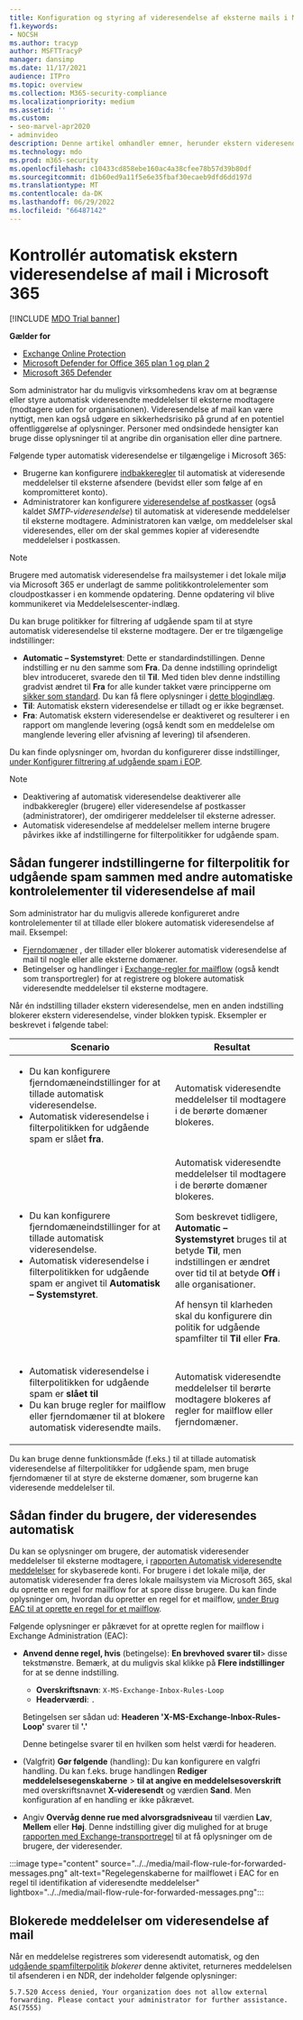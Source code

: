 ```yaml
---
title: Konfiguration og styring af videresendelse af eksterne mails i Microsoft 365.
f1.keywords:
- NOCSH
ms.author: tracyp
author: MSFTTracyP
manager: dansimp
ms.date: 11/17/2021
audience: ITPro
ms.topic: overview
ms.collection: M365-security-compliance
ms.localizationpriority: medium
ms.assetid: ''
ms.custom:
- seo-marvel-apr2020
- adminvideo
description: Denne artikel omhandler emner, herunder ekstern videresendelse af mail, automatisk videresendelse, 5.7.520 Meddelelser om adgang nægtet, deaktivering af ekstern videresendelse, "Din administrator har deaktiveret eksterne videresendelse"-meddelelser samt udgående politik mod spam.
ms.technology: mdo
ms.prod: m365-security
ms.openlocfilehash: c10433cd858ebe160ac4a38cfee78b57d39b80df
ms.sourcegitcommit: d1b60ed9a11f5e6e35fbaf30ecaeb9dfd6dd197d
ms.translationtype: MT
ms.contentlocale: da-DK
ms.lasthandoff: 06/29/2022
ms.locfileid: "66487142"
---
```

# <a name="control-automatic-external-email-forwarding-in-microsoft-365"></a>Kontrollér automatisk ekstern videresendelse af mail i Microsoft 365

[!INCLUDE [MDO Trial banner](../includes/mdo-trial-banner.md)]

**Gælder for**
- [Exchange Online Protection](exchange-online-protection-overview.md)
- [Microsoft Defender for Office 365 plan 1 og plan 2](defender-for-office-365.md)
- [Microsoft 365 Defender](../defender/microsoft-365-defender.md)

Som administrator har du muligvis virksomhedens krav om at begrænse eller styre automatisk videresendte meddelelser til eksterne modtagere (modtagere uden for organisationen). Videresendelse af mail kan være nyttigt, men kan også udgøre en sikkerhedsrisiko på grund af en potentiel offentliggørelse af oplysninger. Personer med ondsindede hensigter kan bruge disse oplysninger til at angribe din organisation eller dine partnere.

Følgende typer automatisk videresendelse er tilgængelige i Microsoft 365:

- Brugerne kan konfigurere [indbakkeregler](https://support.microsoft.com/office/c24f5dea-9465-4df4-ad17-a50704d66c59) til automatisk at videresende meddelelser til eksterne afsendere (bevidst eller som følge af en kompromitteret konto).
- Administratorer kan konfigurere [videresendelse af postkasser](/exchange/recipients-in-exchange-online/manage-user-mailboxes/configure-email-forwarding) (også kaldet _SMTP-videresendelse_) til automatisk at videresende meddelelser til eksterne modtagere. Administratoren kan vælge, om meddelelser skal videresendes, eller om der skal gemmes kopier af videresendte meddelelser i postkassen.

> [!NOTE]
> Brugere med automatisk videresendelse fra mailsystemer i det lokale miljø via Microsoft 365 er underlagt de samme politikkontrolelementer som cloudpostkasser i en kommende opdatering. Denne opdatering vil blive kommunikeret via Meddelelsescenter-indlæg.

Du kan bruge politikker for filtrering af udgående spam til at styre automatisk videresendelse til eksterne modtagere. Der er tre tilgængelige indstillinger:

- **Automatic – Systemstyret**: Dette er standardindstillingen. Denne indstilling er nu den samme som **Fra**. Da denne indstilling oprindeligt blev introduceret, svarede den til **Til**. Med tiden blev denne indstilling gradvist ændret til **Fra** for alle kunder takket være principperne om [sikker som standard](secure-by-default.md). Du kan få flere oplysninger i [dette blogindlæg](https://techcommunity.microsoft.com/t5/exchange-team-blog/all-you-need-to-know-about-automatic-email-forwarding-in/ba-p/2074888).
- **Til**: Automatisk ekstern videresendelse er tilladt og er ikke begrænset.
- **Fra**: Automatisk ekstern videresendelse er deaktiveret og resulterer i en rapport om manglende levering (også kendt som en meddelelse om manglende levering eller afvisning af levering) til afsenderen.

Du kan finde oplysninger om, hvordan du konfigurerer disse indstillinger, [under Konfigurer filtrering af udgående spam i EOP](configure-the-outbound-spam-policy.md).

> [!NOTE]
>
> - Deaktivering af automatisk videresendelse deaktiverer alle indbakkeregler (brugere) eller videresendelse af postkasser (administratorer), der omdirigerer meddelelser til eksterne adresser.
> - Automatisk videresendelse af meddelelser mellem interne brugere påvirkes ikke af indstillingerne for filterpolitikker for udgående spam.

## <a name="how-the-outbound-spam-filter-policy-settings-work-with-other-automatic-email-forwarding-controls"></a>Sådan fungerer indstillingerne for filterpolitik for udgående spam sammen med andre automatiske kontrolelementer til videresendelse af mail

Som administrator har du muligvis allerede konfigureret andre kontrolelementer til at tillade eller blokere automatisk videresendelse af mail. Eksempel:

- [Fjerndomæner](/exchange/mail-flow-best-practices/remote-domains/remote-domains) , der tillader eller blokerer automatisk videresendelse af mail til nogle eller alle eksterne domæner.
- Betingelser og handlinger i [Exchange-regler for mailflow](/exchange/security-and-compliance/mail-flow-rules/mail-flow-rules) (også kendt som transportregler) for at registrere og blokere automatisk videresendte meddelelser til eksterne modtagere.

Når én indstilling tillader ekstern videresendelse, men en anden indstilling blokerer ekstern videresendelse, vinder blokken typisk. Eksempler er beskrevet i følgende tabel:

|Scenario|Resultat|
|---|---|
|<ul><li>Du kan konfigurere fjerndomæneindstillinger for at tillade automatisk videresendelse.</li><li>Automatisk videresendelse i filterpolitikken for udgående spam er slået **fra**.</li></ul>|Automatisk videresendte meddelelser til modtagere i de berørte domæner blokeres.|
|<ul><li>Du kan konfigurere fjerndomæneindstillinger for at tillade automatisk videresendelse.</li><li>Automatisk videresendelse i filterpolitikken for udgående spam er angivet til **Automatisk – Systemstyret**.</li></ul>|Automatisk videresendte meddelelser til modtagere i de berørte domæner blokeres. <p> Som beskrevet tidligere, **Automatic – Systemstyret** bruges til at betyde **Til**, men indstillingen er ændret over tid til at betyde **Off** i alle organisationer. <p> Af hensyn til klarheden skal du konfigurere din politik for udgående spamfilter til **Til** eller **Fra**.|
|<ul><li>Automatisk videresendelse i filterpolitikken for udgående spam er **slået til**</li><li>Du kan bruge regler for mailflow eller fjerndomæner til at blokere automatisk videresendte mails.</li></ul>|Automatisk videresendte meddelelser til berørte modtagere blokeres af regler for mailflow eller fjerndomæner.|

Du kan bruge denne funktionsmåde (f.eks.) til at tillade automatisk videresendelse af filterpolitikker for udgående spam, men bruge fjerndomæner til at styre de eksterne domæner, som brugerne kan videresende meddelelser til.

## <a name="how-to-find-users-that-are-automatically-forwarding"></a>Sådan finder du brugere, der videresendes automatisk

Du kan se oplysninger om brugere, der automatisk videresender meddelelser til eksterne modtagere, i [rapporten Automatisk videresendte meddelelser](/exchange/monitoring/mail-flow-reports/mfr-auto-forwarded-messages-report) for skybaserede konti. For brugere i det lokale miljø, der automatisk videresender fra deres lokale mailsystem via Microsoft 365, skal du oprette en regel for mailflow for at spore disse brugere. Du kan finde oplysninger om, hvordan du opretter en regel for et mailflow, [under Brug EAC til at oprette en regel for et mailflow](/exchange/security-and-compliance/mail-flow-rules/manage-mail-flow-rules#use-the-eac-to-create-a-mail-flow-rule).

Følgende oplysninger er påkrævet for at oprette reglen for mailflow i Exchange Administration (EAC):

- **Anvend denne regel, hvis** (betingelse): **En brevhoved** **svarer til**\> disse tekstmønstre. Bemærk, at du muligvis skal klikke på **Flere indstillinger** for at se denne indstilling.
  - **Overskriftsnavn**: `X-MS-Exchange-Inbox-Rules-Loop`
  - **Headerværdi**: `.`

  Betingelsen ser sådan ud: **Headeren 'X-MS-Exchange-Inbox-Rules-Loop'** svarer til **'.'**

  Denne betingelse svarer til en hvilken som helst værdi for headeren.

- (Valgfrit) **Gør følgende** (handling): Du kan konfigurere en valgfri handling. Du kan f.eks. bruge handlingen **Rediger meddelelsesegenskaberne** \> **til at angive en meddelelsesoverskrift** med overskriftsnavnet **X-videresendt** og værdien **Sand**. Men konfiguration af en handling er ikke påkrævet.
- Angiv **Overvåg denne rue med alvorsgradsniveau** til værdien **Lav**, **Mellem** eller **Høj**. Denne indstilling giver dig mulighed for at bruge [rapporten med Exchange-transportregel](view-email-security-reports.md#exchange-transport-rule-report) til at få oplysninger om de brugere, der videresender.

:::image type="content" source="../../media/mail-flow-rule-for-forwarded-messages.png" alt-text="Regelegenskaberne for mailflowet i EAC for en regel til identifikation af videresendte meddelelser" lightbox="../../media/mail-flow-rule-for-forwarded-messages.png":::

## <a name="blocked-email-forwarding-messages"></a>Blokerede meddelelser om videresendelse af mail

Når en meddelelse registreres som videresendt automatisk, og den [udgående spamfilterpolitik](configure-the-outbound-spam-policy.md) *blokerer* denne aktivitet, returneres meddelelsen til afsenderen i en NDR, der indeholder følgende oplysninger:

`5.7.520 Access denied, Your organization does not allow external forwarding. Please contact your administrator for further assistance. AS(7555)`
